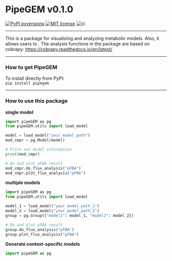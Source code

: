 # PipeGEM v0.1.0
[![PyPI pyversions](https://img.shields.io/pypi/pyversions/biodbs.svg)](https://pypi.python.org/pypi/biodbs/)
[![MIT license](https://img.shields.io/badge/License-MIT-blue.svg)](https://lbesson.mit-license.org/)
![ci](https://github.com/qwerty239qwe/biodbs/actions/workflows/ci.yml/badge.svg)
___
This is a package for visualizing and analyzing metabolic models. Also, it allows users to . 
The analysis functions in the package are based on cobrapy: 
https://cobrapy.readthedocs.io/en/latest/
___
### How to get PipeGEM
To install directly from PyPI:
<br>
`pip install pipegem`
___
### How to use this package
**single model**
```python
import pipeGEM as pg
from pipeGEM.utils import load_model

model = load_model("your_model_path")
mod_cmpr = pg.Model(model)

# Print out model information
print(mod_cmpr)

# Do and plot pFBA result
mod_cmpr.do_flux_analysis("pFBA")
mod_cmpr.plot_flux_analysis("pFBA")
```


**multiple models**
```python
import pipeGEM as pg
from pipeGEM.utils import load_model

model_1 = load_model("your_model_path_1")
model_2 = load_model("your_model_path_2")
group = pg.Group({"model1": model_1, "model2": model_2})

# Do and plot pFBA result
group.do_flux_analysis("pFBA")
group.plot_flux_analysis("pFBA")
```

**Generate context-specific models**
```python
import pipeGEM as pg
```